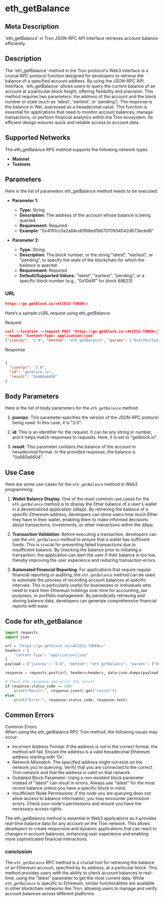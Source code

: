 # eth_getBalance


## Meta Description
'eth_getBalance' in Tron JSON-RPC API Interface retrieves account balance efficiently.

## Description
The 'eth_getBalance' method in the Tron protocol's Web3 interface is a crucial RPC protocol function designed for developers to retrieve the balance of a specified account address. By using the JSON-RPC API Interface, 'eth_getBalance' allows users to query the current balance of an account at a particular block height, offering flexibility and precision. This method requires two parameters: the address of the account and the block number or state (such as 'latest', 'earliest', or 'pending'). The response is the balance in Wei, expressed as a hexadecimal value. This function is essential for applications that need to monitor account balances, manage transactions, or perform financial analytics within the Tron ecosystem. Its efficient design ensures quick and reliable access to account data.

## Supported Networks
The eth_getBalance RPC method supports the following network types
- **Mainnet**
- **Testnets**

## Parameters

Here is the list of parameters eth_getBalance method needs to be executed.

- **Parameter 1:**
  - **Type:** String
  - **Description:** The address of the account whose balance is being queried.
  - **Requirement:** Required
  - **Example:** "0x41f0cc5a2a84cd0f68ed1667070934542d673acbd8"

- **Parameter 2:**
  - **Type:** String
  - **Description:** The block number, or the string "latest", "earliest", or "pending", to specify the state of the blockchain for which the balance is queried.
  - **Requirement:** Required
  - **Default/Supported Values:** "latest", "earliest", "pending", or a specific block number (e.g., "0x10d4f" for block 68623)

### URL
```json
https://go.getblock.io/<ACCESS-TOKEN>/
```
Here’s a sample cURL request using eth_getBalance

Request
```json
curl --location --request POST 'https://go.getblock.io/<ACCESS-TOKEN>/jsonrpc' 
--header 'Content-Type: application/json' 
{"jsonrpc": "2.0", "method": "eth_getBalance", "params": ["0x41f0cc5a2a84cd0f68ed1667070934542d673acbd8", "latest"], "id": "getblock.io"}
```

Response
```json

{
  "jsonrpc": "2.0",
  "id": "getblock.io",
  "result": "0x680a6604"
}
```
## Body Parameters

Here is the list of body parameters for the `eth_getBalance` method:

1. **jsonrpc**: This parameter specifies the version of the JSON-RPC protocol being used. In this case, it is "2.0".

2. **id**: This is an identifier for the request. It can be any string or number, and it helps match responses to requests. Here, it is set to "getblock.io".

3. **result**: This parameter contains the balance of the account in hexadecimal format. In the provided response, the balance is "0x680a6604".

## Use Case

Here are some use-cases for the `eth_getBalance` method in Web3 programming:

1. **Wallet Balance Display**: One of the most common use cases for the `eth_getBalance` method is to display the Ether balance of a user's wallet in a decentralized application (dApp). By retrieving the balance of a specific Ethereum address, developers can show users how much Ether they have in their wallet, enabling them to make informed decisions about transactions, investments, or other interactions within the dApp.

2. **Transaction Validation**: Before executing a transaction, developers can use the `eth_getBalance` method to ensure that a wallet has sufficient funds. This is crucial for preventing failed transactions due to insufficient balance. By checking the balance prior to initiating a transaction, the application can alert the user if their balance is too low, thereby improving the user experience and reducing transaction errors.

3. **Automated Financial Reporting**: For applications that require regular financial reporting or auditing, the `eth_getBalance` method can be used to automate the process of recording account balances at specific intervals. This is particularly useful for businesses or individuals who need to track their Ethereum holdings over time for accounting, tax purposes, or portfolio management. By periodically retrieving and storing balance data, developers can generate comprehensive financial reports with ease.

## Code for eth_getBalance


```python
import requests
import json

url = "https://go.getblock.io/<ACCESS-TOKEN>/"
headers = {
    "Content-Type": "application/json"
}
payload = {"jsonrpc": "2.0", "method": "eth_getBalance", "params": ["0x41f0cc5a2a84cd0f68ed1667070934542d673acbd8", "latest"], "id": "getblock.io"}

response = requests.post(url, headers=headers, data=json.dumps(payload))

# Check the response and print the result
if response.status_code == 200:
    print("Result:", response.json().get("result"))
else:
    print("Error:", response.status_code, response.text)
```
## Common Errors

Common Errors  
When using the eth_getBalance RPC Tron method, the following issues may occur:  
- Incorrect Address Format: If the address is not in the correct format, the method will fail. Ensure the address is a valid hexadecimal Ethereum address starting with '0x'.  
- Network Mismatch: The specified address might not exist on the network you're querying. Verify that you are connected to the correct Tron network and that the address is valid on that network.  
- Outdated Block Parameter: Using a non-existent block parameter instead of "latest" can result in errors. Always use "latest" for the most recent balance unless you have a specific block in mind.  
- Insufficient Node Permissions: If the node you are querying does not allow access to balance information, you may encounter permission errors. Check your node's permissions and ensure you have the necessary access rights.  

The eth_getBalance method is essential in Web3 applications as it provides real-time balance data for any account on the Tron network. This allows developers to create responsive and dynamic applications that can react to changes in account balances, enhancing user experience and enabling more sophisticated financial interactions.

### conclusion

The `eth_getBalance` RPC method is a crucial tool for retrieving the balance of an Ethereum account, specified by its address, at a particular block. This method provides users with the ability to check account balances in real-time, using the "latest" parameter to get the most current data. While `eth_getBalance` is specific to Ethereum, similar functionalities are available in other blockchain networks like Tron, allowing users to manage and verify account balances across different platforms.
